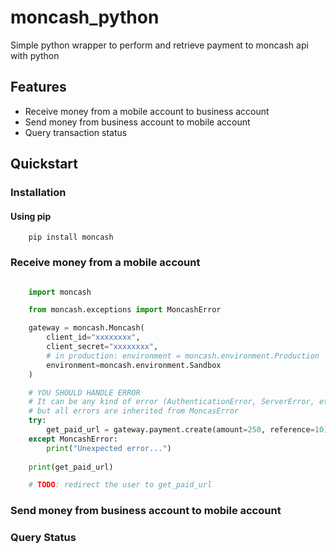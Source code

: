 # moncash_python
Simple python wrapper to perform and retrieve payment to moncash api with python

## Features
* Receive money from a mobile account to business account
* Send money from business account to mobile account 
* Query transaction status

## Quickstart 

### Installation

#### Using pip

```
    pip install moncash
```

### Receive money from a mobile account 
```python

    import moncash 

    from moncash.exceptions import MoncashError 

    gateway = moncash.Moncash(
        client_id="xxxxxxxx",
        client_secret="xxxxxxxx",
        # in production: environment = moncash.environment.Production
        environment=moncash.environment.Sandbox
    )

    # YOU SHOULD HANDLE ERROR
    # It can be any kind of error (AuthenticationError, ServerError, etc...)
    # but all errors are inherited from MoncasError
    try:
        get_paid_url = gateway.payment.create(amount=250, reference=10)
    except MoncashError:
        print("Unexpected error...")
    
    print(get_paid_url)

    # TODO: redirect the user to get_paid_url
```

### Send money from business account to mobile account 

### Query Status


